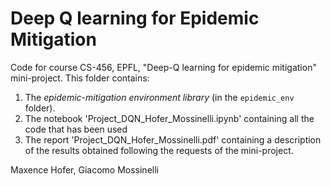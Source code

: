 # Deep Q learning for Epidemic Mitigation
Code for course CS-456, EPFL, "Deep-Q learning for epidemic mitigation" mini-project. This folder contains:

1. The *epidemic-mitigation environment library* (in the `epidemic_env` folder).
2. The notebook 'Project_DQN_Hofer_Mossinelli.ipynb' containing all the code that has been used
3. The report 'Project_DQN_Hofer_Mossinelli.pdf' containing a description of the results obtained following the requests of the mini-project.

Maxence Hofer, Giacomo Mossinelli
